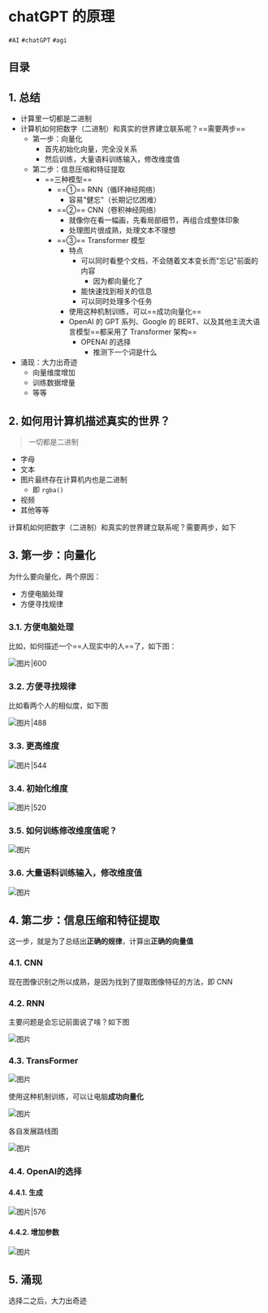
# chatGPT 的原理

`#AI` `#chatGPT` `#agi`  


## 目录
<!-- toc -->
 ## 1. 总结 

- 计算里一切都是二进制
- 计算机如何把数字（二进制）和真实的世界建立联系呢？==需要两步==
	- 第一步：向量化
		- 首先初始化向量，完全没关系
		- 然后训练，大量语料训练输入，修改维度值
	- 第二步：信息压缩和特征提取
		- ==三种模型==
			- ==①== RNN（循环神经网络）
				- 容易"健忘"（长期记忆困难）
			- ==②== CNN（卷积神经网络）
				- 就像你在看一幅画，先看局部细节，再组合成整体印象
				- 处理图片很成熟，处理文本不理想
			- ==③== Transformer 模型
				- 特点
					- 可以同时看整个文档，不会随着文本变长而"忘记"前面的内容
						- 因为都向量化了
					- 能快速找到相关的信息
					- 可以同时处理多个任务
				- 使用这种机制训练，可以==成功向量化==
				-  OpenAI 的 GPT 系列、Google 的 BERT、以及其他主流大语言模型==都采用了 Transformer 架构==
					- OPENAI 的选择
						- 推测下一个词是什么
- 涌现：大力出奇迹
	- 向量维度增加
	- 训练数据增量
	- 等等

## 2. 如何用计算机描述真实的世界？

> 一切都是二进制

- 字母
- 文本
- 图片最终存在计算机内也是二进制
	- 即 `rgba()`
- 视频
- 其他等等

计算机如何把数字（二进制）和真实的世界建立联系呢？需要两步，如下

## 3. 第一步：向量化

为什么要向量化，两个原因：
- 方便电脑处理
- 方便寻找规律

### 3.1. 方便电脑处理

比如，如何描述一个==人现实中的人==了，如下图：

![图片|600](https://blog-1310531898.cos.ap-beijing.myqcloud.com/832-34-20241012/Pasted%20image%2020240907160925.png)

### 3.2. 方便寻找规律

比如看两个人的相似度，如下图

![图片|488](https://blog-1310531898.cos.ap-beijing.myqcloud.com/832-34-20241012/Pasted%20image%2020240907161243.png)

### 3.3. 更高维度

![图片|544](https://blog-1310531898.cos.ap-beijing.myqcloud.com/832-34-20241012/Pasted%20image%2020240907161423.png)

### 3.4. 初始化维度

![图片|520](https://blog-1310531898.cos.ap-beijing.myqcloud.com/832-34-20241012/Pasted%20image%2020240907161549.png)

### 3.5. 如何训练修改维度值呢？

![图片](https://blog-1310531898.cos.ap-beijing.myqcloud.com/832-34-20241012/Pasted%20image%2020240907162001.png)

### 3.6. 大量语料训练输入，修改维度值

![图片](https://blog-1310531898.cos.ap-beijing.myqcloud.com/832-34-20241012/Pasted%20image%2020240907161749.png)

## 4. 第二步：信息压缩和特征提取

这一步，就是为了总结出**正确的规律**，计算出**正确的向量值**

### 4.1. CNN

现在图像识别之所以成熟，是因为找到了提取图像特征的方法，即 CNN 

### 4.2. RNN

主要问题是会忘记前面说了啥？如下图

![图片](https://blog-1310531898.cos.ap-beijing.myqcloud.com/832-34-20241012/Pasted%20image%2020240907162735.png)

### 4.3. TransFormer

![图片](https://blog-1310531898.cos.ap-beijing.myqcloud.com/832-34-20241012/Pasted%20image%2020240907163023.png)

使用这种机制训练，可以让电脑**成功向量化**

![图片](https://blog-1310531898.cos.ap-beijing.myqcloud.com/832-34-20241012/Pasted%20image%2020240907163214.png)

各自发展路线图

![图片](https://blog-1310531898.cos.ap-beijing.myqcloud.com/832-34-20241012/Pasted%20image%2020240907163711.png)

### 4.4. OpenAI的选择

#### 4.4.1. 生成

![图片|576](https://blog-1310531898.cos.ap-beijing.myqcloud.com/832-34-20241012/Pasted%20image%2020240907164539.png)

#### 4.4.2. 增加参数

![图片](https://blog-1310531898.cos.ap-beijing.myqcloud.com/832-34-20241012/Pasted%20image%2020240907163806.png)

## 5. 涌现

选择二之后，大力出奇迹

